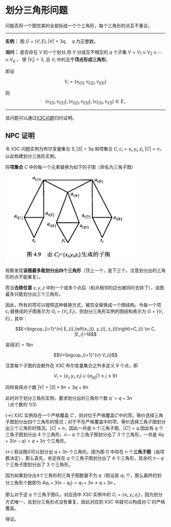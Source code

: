 # 划分三角形问题

问能否将一个图完美的全部拆成一个个三角形，每个三角形的点互不重合。

---
**实例：** 图 $G=(V, E),|V|=3q, \quad q$ 为正整数。 

**询问：** 是否存在 $V$ 的一个划分,将 $V$ 分成互不相交的 $q$ 个子集 $V=V_{1} \cup V_{2} \cup \cdots \cup V_{q}$ ，
使 $\left|V_{i}\right|=3$, 且 $V_{i}$ 中的**三个顶点形成三角形**。

即设 

$$V_{i}=\left\{v_{i[1]}, v_{i[2]}, v_{i[3]}\right\}$$ 

则 
$$\left(v_{i[1]}, v_{i[2]}\right),\left(v_{i[2]}, v_{i[3]}\right) ,\left(v_{i[3]}, v_{i[1]}\right) \in E_{\circ}$$

---


该问题可以通过[X3C问题](x3c.html)归约证明。

## NPC 证明

令 X3C 问题实例为布尔变量集合 $S,|S|=3q$ 和项集合 $C,c_i={x_i,y_i,z_i},|C|=n$，以此构建划分三角形实例。

将**项集合** $C$ 中的每一个元素替换为如下的子图（命名为三角子图）

![](fig/20.png)

观察发现**该图最多能划分出四个三角形**（顶上一个，底下三个，注意划分出的三角形的点不能重复）。

而当**去除任意** $x,y,z$ 中的一个或多个点后（和点相邻的边也被同时去除了），该图最多只能划分出三个三角形。

因此，所有的项可以按照这种替换方式，被完全替换成一个图结构。令每一个项 $c_i$ 替换成的子图表示为 $G_i=\{V_i,E_i\}$，则划分三角形实例的图结构表示为 $G=\{V,E\}$，其中：

$$E=\bigcup_{i=1}^{n} E_{i},\left(x_{i}, y_{i}, z_{i}\right)=C_{i} \in C, |E_i|=18$$

易得$|E|=18n$

$$V=\bigcup_{i=1}^{n} V_{i}$$

注意每个子图的会额外在 X3C 布尔变量集合之外多定义 9 个点，即

$$V_i=\{x_i,y_i,z_i\}\cup\{a_{i[j]}|1\leq j\leq 9\}$$

同样易得点个数 $|V|=|S|+9n=3q+9n$

此时对于划分三角形实例，要求划分出的三角形个数 $q'=q+3n$（点个数的 1/3）

(->) X3C 实例存在一个严格覆盖 $C'$，则对位于严格覆盖$C'$中的项，等价选择三角子图划分出四个三角形的情况；对于不在严格覆盖中的项，等价选择三角子图划分出三个三角形的情况。$|C|=n$，因此一共是 n 个三角子图，$|C'|=q$ 因此有 $q$ 个三角子图划分出 4 个三角形，$n-q$ 个三角子图划分出了 3 个三角形，一共是 $4q+3(n-q)=q+3n$ 个三角形。

(<-) 假设图$G$可以划分出 $q+3n$ 个三角形。因为图 $G$ 中存在 $n$ 个**三角子图**（由项数决定），那么首先，肯定存在 $q$ 个三角子图划分出了 4 个三角形，其余的 $n-q$ 个三角子图划分出了 3 个三角形。

因为如果划分出4个三角形的三角子图数量不为 $q$（假设是 $q_1$ 个，那么最终的划分三角形个数即为 $4q_1+3(n-q_1)=q_1+3n \not= q+3n$ 。

那么对于这 $q$ 个三角子图$G_i$，对应选中 X3C 实例中的 $C_i=\{x_i,y_i,z_i\}$，因为划分方式唯一，且划分三角形点没有重复，因此对应到 X3C 中就可以构成对 $C$ 的严格覆盖。

得证。

